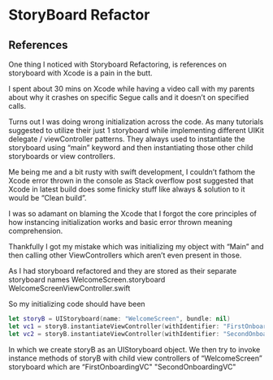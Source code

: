# StoryBoard Refactor

## References

One thing I noticed with Storyboard Refactoring, is references on storyboard with Xcode is a pain in the butt.

I spent about 30 mins on Xcode while having a video call with my parents about why it crashes on specific Segue calls and it doesn’t on specified calls.

Turns out I was doing wrong initialization across the code. As many tutorials suggested to utilize their just 1 storyboard while implementing different UIKit delegate / viewController patterns. They always used to instantiate the storyboard using “main” keyword and then instantiating those other child storyboards or view controllers.

Me being me and a bit rusty with swift development, I couldn’t fathom the Xcode error thrown in the console as Stack overflow post suggested that Xcode in latest build does some finicky stuff like always & solution to it would be “Clean build”.

I was so adamant on blaming the Xcode that I forgot the core principles of how instancing initialization works and basic error thrown meaning comprehension.

Thankfully I got my mistake which was initializing my object with “Main” and then calling other ViewControllers which aren’t even present in those.

As I had storyboard refactored and they are stored as their separate storyboard names WelcomeScreen.storyboard WelcomeScreenViewController.swift

So my initializing code should have been

```swift
let storyB = UIStoryboard(name: "WelcomeScreen", bundle: nil)
let vc1 = storyB.instantiateViewController(withIdentifier: "FirstOnboardingVC")
let vc2 = storyB.instantiateViewController(withIdentifier: "SecondOnboardingVC")
```

In which we create storyB as an UIStoryboard object. We then try to invoke instance methods of storyB with child view controllers of “WelcomeScreen” storyboard which are “FirstOnboardingVC" "SecondOnboardingVC"

